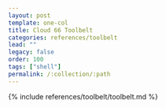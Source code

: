 ```yaml
---
layout: post
template: one-col
title: Cloud 66 Toolbelt 
categories: references/toolbelt
lead: ""
legacy: false
order: 100
tags: ["shell"]
permalink: /:collection/:path
---
```


{% include references/toolbelt/toolbelt.md %}